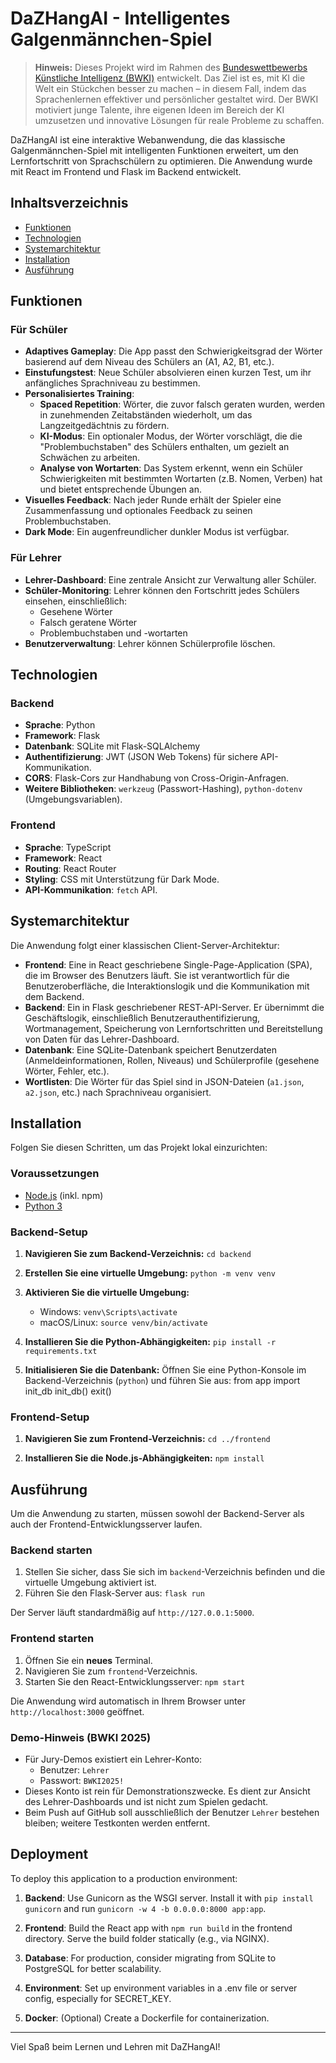 # DaZHangAI - Intelligentes Galgenmännchen-Spiel

> **Hinweis:** Dieses Projekt wird im Rahmen des [Bundeswettbewerbs Künstliche Intelligenz (BWKI)](https://www.bw-ki.de/) entwickelt. Das Ziel ist es, mit KI die Welt ein Stückchen besser zu machen – in diesem Fall, indem das Sprachenlernen effektiver und persönlicher gestaltet wird. Der BWKI motiviert junge Talente, ihre eigenen Ideen im Bereich der KI umzusetzen und innovative Lösungen für reale Probleme zu schaffen.

DaZHangAI ist eine interaktive Webanwendung, die das klassische Galgenmännchen-Spiel mit intelligenten Funktionen erweitert, um den Lernfortschritt von Sprachschülern zu optimieren. Die Anwendung wurde mit React im Frontend und Flask im Backend entwickelt.

## Inhaltsverzeichnis

- [Funktionen](#funktionen)
- [Technologien](#technologien)
- [Systemarchitektur](#systemarchitektur)
- [Installation](#installation)
- [Ausführung](#ausführung)

## Funktionen

### Für Schüler

- **Adaptives Gameplay**: Die App passt den Schwierigkeitsgrad der Wörter basierend auf dem Niveau des Schülers an (A1, A2, B1, etc.).
- **Einstufungstest**: Neue Schüler absolvieren einen kurzen Test, um ihr anfängliches Sprachniveau zu bestimmen.
- **Personalisiertes Training**:
    - **Spaced Repetition**: Wörter, die zuvor falsch geraten wurden, werden in zunehmenden Zeitabständen wiederholt, um das Langzeitgedächtnis zu fördern.
    - **KI-Modus**: Ein optionaler Modus, der Wörter vorschlägt, die die "Problembuchstaben" des Schülers enthalten, um gezielt an Schwächen zu arbeiten.
    - **Analyse von Wortarten**: Das System erkennt, wenn ein Schüler Schwierigkeiten mit bestimmten Wortarten (z.B. Nomen, Verben) hat und bietet entsprechende Übungen an.
- **Visuelles Feedback**: Nach jeder Runde erhält der Spieler eine Zusammenfassung und optionales Feedback zu seinen Problembuchstaben.
- **Dark Mode**: Ein augenfreundlicher dunkler Modus ist verfügbar.

### Für Lehrer

- **Lehrer-Dashboard**: Eine zentrale Ansicht zur Verwaltung aller Schüler.
- **Schüler-Monitoring**: Lehrer können den Fortschritt jedes Schülers einsehen, einschließlich:
    - Gesehene Wörter
    - Falsch geratene Wörter
    - Problembuchstaben und -wortarten
- **Benutzerverwaltung**: Lehrer können Schülerprofile löschen.

## Technologien

### Backend

- **Sprache**: Python
- **Framework**: Flask
- **Datenbank**: SQLite mit Flask-SQLAlchemy
- **Authentifizierung**: JWT (JSON Web Tokens) für sichere API-Kommunikation.
- **CORS**: Flask-Cors zur Handhabung von Cross-Origin-Anfragen.
- **Weitere Bibliotheken**: `werkzeug` (Passwort-Hashing), `python-dotenv` (Umgebungsvariablen).

### Frontend

- **Sprache**: TypeScript
- **Framework**: React
- **Routing**: React Router
- **Styling**: CSS mit Unterstützung für Dark Mode.
- **API-Kommunikation**: `fetch` API.

## Systemarchitektur

Die Anwendung folgt einer klassischen Client-Server-Architektur:

- **Frontend**: Eine in React geschriebene Single-Page-Application (SPA), die im Browser des Benutzers läuft. Sie ist verantwortlich für die Benutzeroberfläche, die Interaktionslogik und die Kommunikation mit dem Backend.
- **Backend**: Ein in Flask geschriebener REST-API-Server. Er übernimmt die Geschäftslogik, einschließlich Benutzerauthentifizierung, Wortmanagement, Speicherung von Lernfortschritten und Bereitstellung von Daten für das Lehrer-Dashboard.
- **Datenbank**: Eine SQLite-Datenbank speichert Benutzerdaten (Anmeldeinformationen, Rollen, Niveaus) und Schülerprofile (gesehene Wörter, Fehler, etc.).
- **Wortlisten**: Die Wörter für das Spiel sind in JSON-Dateien (`a1.json`, `a2.json`, etc.) nach Sprachniveau organisiert.

## Installation

Folgen Sie diesen Schritten, um das Projekt lokal einzurichten:

### Voraussetzungen

- [Node.js](https://nodejs.org/) (inkl. npm)
- [Python 3](https://www.python.org/downloads/)

### Backend-Setup

1.  **Navigieren Sie zum Backend-Verzeichnis:**
    `cd backend`

2.  **Erstellen Sie eine virtuelle Umgebung:**
    `python -m venv venv`

3.  **Aktivieren Sie die virtuelle Umgebung:**
    - Windows: `venv\Scripts\activate`
    - macOS/Linux: `source venv/bin/activate`

4.  **Installieren Sie die Python-Abhängigkeiten:**
    `pip install -r requirements.txt`

5.  **Initialisieren Sie die Datenbank:**
    Öffnen Sie eine Python-Konsole im Backend-Verzeichnis (`python`) und führen Sie aus:
    from app import init_db
    init_db()
    exit()

### Frontend-Setup

1.  **Navigieren Sie zum Frontend-Verzeichnis:**
    `cd ../frontend`

2.  **Installieren Sie die Node.js-Abhängigkeiten:**
    `npm install`

## Ausführung

Um die Anwendung zu starten, müssen sowohl der Backend-Server als auch der Frontend-Entwicklungsserver laufen.

### Backend starten

1.  Stellen Sie sicher, dass Sie sich im `backend`-Verzeichnis befinden und die virtuelle Umgebung aktiviert ist.
2.  Führen Sie den Flask-Server aus:
    `flask run`

Der Server läuft standardmäßig auf `http://127.0.0.1:5000`.

### Frontend starten

1.  Öffnen Sie ein **neues** Terminal.
2.  Navigieren Sie zum `frontend`-Verzeichnis.
3.  Starten Sie den React-Entwicklungsserver:
    `npm start`

Die Anwendung wird automatisch in Ihrem Browser unter `http://localhost:3000` geöffnet.

### Demo-Hinweis (BWKI 2025)

- Für Jury-Demos existiert ein Lehrer-Konto:
  - Benutzer: `Lehrer`
  - Passwort: `BWKI2025!`
- Dieses Konto ist rein für Demonstrationszwecke. Es dient zur Ansicht des Lehrer-Dashboards und ist nicht zum Spielen gedacht.
- Beim Push auf GitHub soll ausschließlich der Benutzer `Lehrer` bestehen bleiben; weitere Testkonten werden entfernt.

## Deployment

To deploy this application to a production environment:

1. **Backend**: Use Gunicorn as the WSGI server. Install it with `pip install gunicorn` and run `gunicorn -w 4 -b 0.0.0.0:8000 app:app`.

2. **Frontend**: Build the React app with `npm run build` in the frontend directory. Serve the build folder statically (e.g., via NGINX).

3. **Database**: For production, consider migrating from SQLite to PostgreSQL for better scalability.

4. **Environment**: Set up environment variables in a .env file or server config, especially for SECRET_KEY.

5. **Docker**: (Optional) Create a Dockerfile for containerization.

---

Viel Spaß beim Lernen und Lehren mit DaZHangAI! 